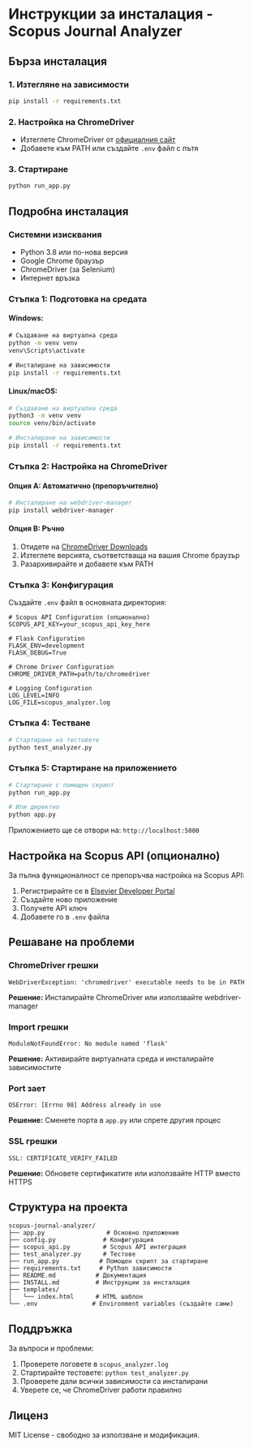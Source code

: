 # Инструкции за инсталация - Scopus Journal Analyzer

## Бърза инсталация

### 1. Изтегляне на зависимости
```bash
pip install -r requirements.txt
```

### 2. Настройка на ChromeDriver
- Изтеглете ChromeDriver от [официалния сайт](https://chromedriver.chromium.org/)
- Добавете към PATH или създайте `.env` файл с пътя

### 3. Стартиране
```bash
python run_app.py
```

## Подробна инсталация

### Системни изисквания
- Python 3.8 или по-нова версия
- Google Chrome браузър
- ChromeDriver (за Selenium)
- Интернет връзка

### Стъпка 1: Подготовка на средата

#### Windows:
```cmd
# Създаване на виртуална среда
python -m venv venv
venv\Scripts\activate

# Инсталиране на зависимости
pip install -r requirements.txt
```

#### Linux/macOS:
```bash
# Създаване на виртуална среда
python3 -m venv venv
source venv/bin/activate

# Инсталиране на зависимости
pip install -r requirements.txt
```

### Стъпка 2: Настройка на ChromeDriver

#### Опция A: Автоматично (препоръчително)
```bash
# Инсталиране на webdriver-manager
pip install webdriver-manager
```

#### Опция B: Ръчно
1. Отидете на [ChromeDriver Downloads](https://chromedriver.chromium.org/downloads)
2. Изтеглете версията, съответстваща на вашия Chrome браузър
3. Разархивирайте и добавете към PATH

### Стъпка 3: Конфигурация

Създайте `.env` файл в основната директория:
```env
# Scopus API Configuration (опционално)
SCOPUS_API_KEY=your_scopus_api_key_here

# Flask Configuration
FLASK_ENV=development
FLASK_DEBUG=True

# Chrome Driver Configuration
CHROME_DRIVER_PATH=path/to/chromedriver

# Logging Configuration
LOG_LEVEL=INFO
LOG_FILE=scopus_analyzer.log
```

### Стъпка 4: Тестване

```bash
# Стартиране на тестовете
python test_analyzer.py
```

### Стъпка 5: Стартиране на приложението

```bash
# Стартиране с помощен скрипт
python run_app.py

# Или директно
python app.py
```

Приложението ще се отвори на: `http://localhost:5000`

## Настройка на Scopus API (опционално)

За пълна функционалност се препоръчва настройка на Scopus API:

1. Регистрирайте се в [Elsevier Developer Portal](https://dev.elsevier.com/)
2. Създайте ново приложение
3. Получете API ключ
4. Добавете го в `.env` файла

## Решаване на проблеми

### ChromeDriver грешки
```
WebDriverException: 'chromedriver' executable needs to be in PATH
```
**Решение:** Инсталирайте ChromeDriver или използвайте webdriver-manager

### Import грешки
```
ModuleNotFoundError: No module named 'flask'
```
**Решение:** Активирайте виртуалната среда и инсталирайте зависимостите

### Port зает
```
OSError: [Errno 98] Address already in use
```
**Решение:** Сменете порта в `app.py` или спрете другия процес

### SSL грешки
```
SSL: CERTIFICATE_VERIFY_FAILED
```
**Решение:** Обновете сертификатите или използвайте HTTP вместо HTTPS

## Структура на проекта

```
scopus-journal-analyzer/
├── app.py                 # Основно приложение
├── config.py             # Конфигурация
├── scopus_api.py         # Scopus API интеграция
├── test_analyzer.py      # Тестове
├── run_app.py           # Помощен скрипт за стартиране
├── requirements.txt     # Python зависимости
├── README.md           # Документация
├── INSTALL.md          # Инструкции за инсталация
├── templates/
│   └── index.html      # HTML шаблон
└── .env               # Environment variables (създайте сами)
```

## Поддръжка

За въпроси и проблеми:
1. Проверете логовете в `scopus_analyzer.log`
2. Стартирайте тестовете: `python test_analyzer.py`
3. Проверете дали всички зависимости са инсталирани
4. Уверете се, че ChromeDriver работи правилно

## Лиценз

MIT License - свободно за използване и модификация.
